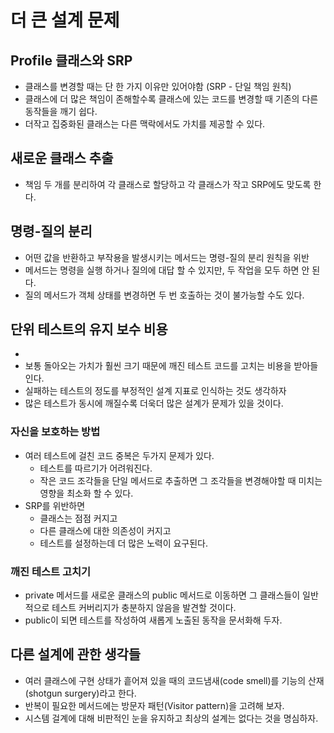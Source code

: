 # 더 큰 설계 문제

## Profile 클래스와 SRP
- 클래스를 변경할 때는 단 한 가지 이유만 있어야함 (SRP - 단일 책임 원칙)
- 클래스에 더 많은 책임이 존해할수록 클래스에 있는 코드를 변경할 때 기존의 다른 동작들을 깨기 쉽다.
- 더작고 집중화된 클래스는 다른 맥락에서도 가치를 제공할 수 있다.

## 새로운 클래스 추출
- 책임 두 개를 분리하여 각 클래스로 할당하고 각 클래스가 작고 SRP에도 맞도록 한다.

## 명령-질의 분리
- 어떤 값을 반환하고 부작용을 발생시키는 메서드는 명령-질의 분리 원칙을 위반
- 메서드는 명령을 실행 하거나 질의에 대답 할 수 있지만, 두 작업을 모두 하면 안 된다.
- 질의 메서드가 객체 상태를 변경하면 두 번 호출하는 것이 불가능할 수도 있다.

## 단위 테스트의 유지 보수 비용
- 
- 보통 돌아오는 가치가 훨씬 크기 때문에 깨진 테스트 코드를 고치는 비용을 받아들인다.
- 실패하는 테스트의 정도를 부정적인 설계 지표로 인식하는 것도 생각하자
- 많은 테스트가 동시에 깨질수록 더욱더 많은 설계가 문제가 있을 것이다.

### 자신을 보호하는 방법
- 여러 테스트에 걸친 코드 중복은 두가지 문제가 있다.
    - 테스트를 따르기가 어려워진다.
    - 작은 코드 조각들을 단일 메서드로 추출하면 그 조각들을 변경해야할 때 미치는 영향을 최소화 할 수 있다.
- SRP를 위반하면
    - 클래스는 점점 커지고
    - 다른 클래스에 대한 의존성이 커지고
    - 테스트를 설정하는데 더 많은 노력이 요구된다.

### 깨진 테스트 고치기
- private 메서드를 새로운 클래스의 public 메서드로 이동하면 그 클래스들이 일반적으로 테스트 커버리지가 충분하지 않음을 발견할 것이다.
- public이 되면 테스트를 작성하여 새롭게 노출된 동작을 문서화해 두자.


## 다른 설계에 관한 생각들
- 여러 클래스에 구현 상태가 흩어져 있을 때의 코드냄새(code smell)를 기능의 산재(shotgun surgery)라고 한다.
- 반복이 필요한 메서드에는 방문자 패턴(Visitor pattern)을 고려해 보자.
- 시스템 걸계에 대해 비판적인 눈을 유지하고 최상의 설계는 없다는 것을 명심하자.
